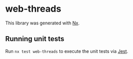 # web-threads

This library was generated with [Nx](https://nx.dev).

## Running unit tests

Run `nx test web-threads` to execute the unit tests via [Jest](https://jestjs.io).
